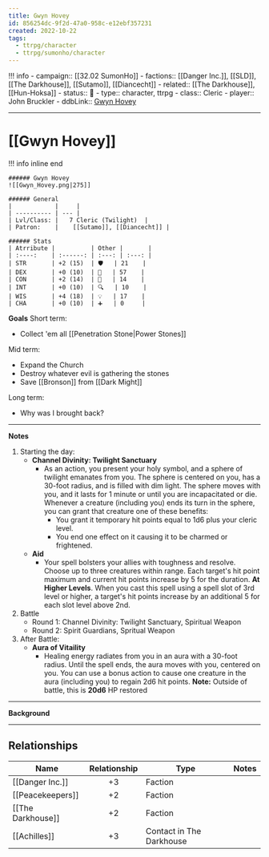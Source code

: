 ```yaml
---
title: Gwyn Hovey
id: 856254dc-9f2d-47a0-958c-e12ebf357231
created: 2022-10-22
tags:
  - ttrpg/character
  - ttrpg/sumonho/character
---
```



!!! info
    - campaign:: [[32.02 SumonHo]]
    - factions:: [[Danger Inc.]], [[SLD]], [[The Darkhouse]], [[Sutamo]], [[Diancecht]]
    - related::  [[The Darkhouse]], [[Hun-Hoksa]]
    - status:: 💓
    - type:: character, ttrpg
    - class:: Cleric
    - player:: John Bruckler
    - ddbLink:: [Gwyn Hovey](https://www.dndbeyond.com/characters/34229693)

---

# [[Gwyn Hovey]]

!!! info inline end

    ###### Gwyn Hovey
    ![[Gwyn_Hovey.png|275]]

    ###### General
    |            |     |
    | ---------- | --- |
    | Lvl/Class: |   7 Cleric (Twilight)  |
    | Patron:    |    [[Sutamo]], [[Diancecht]] |

    ###### Stats
    | Atrribute |          | Other |       |
    | :----:    | :------: | :---: | :---: |
    | STR       | +2 (15)  | 🛡️   | 21    |
    | DEX       | +0 (10)  | 💖   | 57    |
    | CON       | +2 (14)  | 👀   | 14    |
    | INT       | +0 (10)  | 🔍   | 10    |
    | WIS       | +4 (18)  | 💡   | 17    |
    | CHA       | +0 (10)  | ➕   | 0     |


**Goals**
Short term:
 - Collect 'em all [[Penetration Stone|Power Stones]]

Mid term:
- Expand the Church
- Destroy whatever evil is gathering the stones
- Save [[Bronson]] from [[Dark Might]]

Long term:
- Why was I brought back?
---
**Notes**
1. Starting the day:
    - **Channel Divinity: Twilight Sanctuary**
        - As an action, you present your holy symbol, and a sphere of twilight emanates from you. The sphere is centered on you, has a 30-foot radius, and is filled with dim light. The sphere moves with you, and it lasts for 1 minute or until you are incapacitated or die. Whenever a creature (including you) ends its turn in the sphere, you can grant that creature one of these benefits:
            - You grant it temporary hit points equal to 1d6 plus your cleric level.
            - You end one effect on it causing it to be charmed or frightened.
    - **Aid**
        - Your spell bolsters your allies with toughness and resolve. Choose up to three creatures within range. Each target's hit point maximum and current hit points increase by 5 for the duration.
          **At Higher Levels**. When you cast this spell using a spell slot of 3rd level or higher, a target's hit points increase by an additional 5 for each slot level above 2nd.
2. Battle
    - Round 1: Channel Divinity: Twilight Sanctuary, Spiritual Weapon
    - Round 2: Spirit Guardians, Spritual Weapon
3. After Battle:
    - **Aura of Vitaility**
        - Healing energy radiates from you in an aura with a 30-foot radius. Until the spell ends, the aura moves with you, centered on you. You can use a bonus action to cause one creature in the aura (including you) to regain 2d6 hit points.
          **Note:** Outside of battle, this is **20d6** HP restored
---
**Background**

---

## Relationships

| Name      | Relationship | Type        | Notes |
| ----------------- |:------------:| ------------------------ | --- |
| [[Danger Inc.]]   |      +3      | Faction                  | |
| [[Peacekeepers]]  |      +2      | Faction                  | |
| [[The Darkhouse]] |      +2      | Faction                  | |
| [[Achilles]]      |      +3      | Contact in The Darkhouse | |
